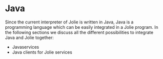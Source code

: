 # Java
Since the current interpreter of Jolie is written in Java, Java is a programming language which can be easily integrated in a Jolie program.
In the following sections we discuss all the different possibilities to integrate Java and Jolie together:
* Javaservices
* Java clients for Jolie services
